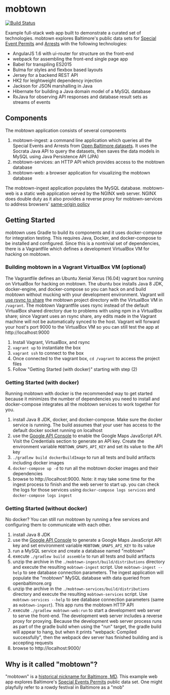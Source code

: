 # mobtown

[![Build Status](https://travis-ci.org/gilday/mobtown.svg?branch=master)](https://travis-ci.org/gilday/mobtown)

Example full-stack web app built to demonstrate a curated set of technologies.
mobtown explores Baltimore's public data sets for [Special Event
Permits](https://data.baltimorecity.gov/Public-Works/Special-Event-Permits/cdz5-3y2u/data)
and
[Arrests](https://data.baltimorecity.gov/Public-Safety/BPD-Arrests/3i3v-ibrt)
with the following technologies:

* AngularJS 1.6 with ui-router for structure on the front-end
* webpack for assembling the front-end single page app
* Babel for transpiling ES2015
* Bulma for styles and flexbox based layouts
* Jersey for a backend REST API
* HK2 for leightweight dependency injection
* Jackson for JSON marshalling in Java
* Hibernate for building a Java domain model of a MySQL database
* RxJava for observing API responses and database result sets as streams of
  events


## Components

The mobtown application consists of several components

1. mobtown-ingest: a command line application which queries all the Special
   Events and Arrests from [Open Baltimore
   datasets](https://data.baltimorecity.gov). It uses the Socrata Java API to
   query the datasets, then saves the data models in MySQL using Java
   Persistence API (JPA)
2. mobtown-services: an HTTP API which provides access to the mobtown database
3. mobtown-web: a browser application for visualizing the mobtown database

The mobtown-ingest application populates the MySQL database. mobtown-web is a
static web application served by the NGINX web server. NGINX does double duty as
it also provides a reverse proxy for mobtown-services to address browsers'
[same-origin
policy](https://developer.mozilla.org/en-US/docs/Web/Security/Same-origin_policy)


## Getting Started

mobtown uses Gradle to build its components and it uses docker-compose for
integration testing. This requires Java, Docker, and docker-compose to be
installed and configured. Since this is a nontrivial set of dependencies, there
is a Vagrantfile which defines a development VirtualBox VM for hacking on
mobtown.


### Building mobtown in a Vagrant VirtualBox VM (optional)

The Vagrantfile defines an Ubuntu Xenial Xerus (16.04) vagrant box running on
VirtualBox for hacking on mobtown. The ubuntu box installs Java 8 JDK,
docker-engine, and docker-compose so you can hack on and build mobtown without
mucking with your development environment. Vagrant will [use rsync to
share](https://www.vagrantup.com/docs/synced-folders/rsync.html) the
mobtown project directory with the VirtualBox VM in `/vagrant`. The mobtown
Vagrantfile uses rsync instead of the default VirtualBox shared directory due to
problems with using npm in a VirtualBox share; since Vagrant uses an rsync
share, any edits made in the Vagrant machine will not be automatically synced to
the host.  Vagrant will forward your host's port 9000 to the VirtualBox VM so
you can still test the app at http://localhost:9000

1. Install Vagrant, VirtualBox, and rsync
2. `vagrant up` to instantiate the box
3. `vagrant ssh` to connect to the box
3. Once connected to the vagrant box, `cd /vagrant` to access the project files
4. Follow "Getting Started (with docker)" starting with step (2)


### Getting Started (with docker)

Running mobtown with docker is the recommended way to get started because it
minimizes the number of dependencies you need to install and docker-compose
integrates all the mobtown services to work together for you.

1. install Java 8 JDK, docker, and docker-compose. Make sure the docker service is
   running. The build assumes that your user has access to the default docker
   socket running on localhost
2. use the [Google API Console](https://console.developers.google.com/apis/dashboard)
   to enable the Google Maps JavaScript API. Visit the Credentials section to generate an API key.
   Create the environment variable `MOBTOWN_GMAPS_API_KEY` and set its value to the API key
3. `./gradlew build dockerBuildImage` to run all tests and build artifacts
   including docker images
4. `docker-compose up -d` to run all the mobtown docker images and their
   dependencies
5. browse to http://localhost:9000. Note: it may take some time for the ingest
   process to finish and the web server to start up. you can check the logs for
   those services using `docker-compose logs services` and `docker-compose logs
   ingest`


### Getting Started (without docker)

No docker? You can still run mobtown by running a few services and configuring
them to communicate with each other.

1. install Java 8 JDK
2. use the [Google API Console](https://console.developers.google.com/apis/dashboard)
   to generate a Google Maps JavaScript API key and set environment variable
   `MOBTOWN_GMAPS_API_KEY` to its value
3. run a MySQL service and create a database named "mobtown"
4. execute `./gradlew build assemble` to run all tests and build artifacts
5. unzip the archive in the `./mobtown-ingest/build/distributions` directory and
   execute the resulting `mobtown-ingest` script. Use `mobtown-ingest --help` to
   see database connection parameters. The ingest application will populate the
   "mobtown" MySQL database with data queried from openbaltimore.org
6. unzip the archive in the `./mobtown-services/build/distributions` directory
   and execute the resulting `mobtown-services` script. Use `mobtown-services
   --help` to see database connection parameters (same as `mobtown-ingest`).
   This app runs the mobtown HTTP API
7. execute `./gradlew mobtown-web:run` to start a development web server to serve the
   front-end. The development web server includes a reverse proxy for proxying.
   Because the development web server process runs as part of the gradle build
   when using the "run" target, the gradle build will appear to hang, but when
   it prints "webpack: Compiled successfully", then the webpack dev server has
   finished building and is accepting requests
8. browse to http://localhost:9000/


## Why is it called "mobtown"?

"mobtown" is a [historical nickname for Baltimore, MD](https://en.wikipedia.org/wiki/List_of_city_nicknames_in_Maryland).
This example web app explores Baltimore's [Special Events Permits](https://data.baltimorecity.gov/Public-Works/Special-Event-Permits/cdz5-3y2u/data)
public data set. One might playfully refer to a rowdy festival in Baltimore as a
"mob"
